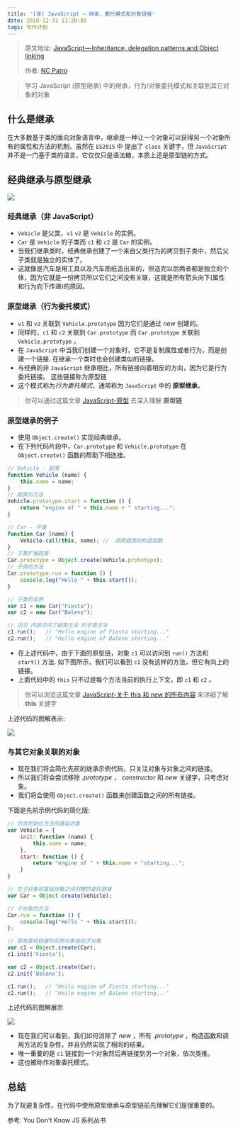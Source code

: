 ```yaml
---
title: '[译] JavaScript — 继承、委托模式和对象链接'
date: 2018-12-31 11:28:02
tags: 写作计划
---
```




> 原文地址: [JavaScript — Inheritance, delegation patterns and Object linking](https://codeburst.io/javascript-inheritance-25fe61ab9f85)
>
> 作者:  [NC Patro](https://codeburst.io/@npatro7m?source=post_header_lockup)



> 学习 JavaScript (原型继承) 中的继承，行为/对象委托模式和关联到其它对象的对象



## 什么是继承

在大多数基于类的面向对象语言中，继承是一种让一个对象可以获得另一个对象所有的属性和方法的机制。虽然在 `ES2015` 中 提出了 `class` 关键字，但 `JavaScript` 并不是一门基于类的语言，它仅仅只是语法糖，本质上还是原型链的方式。

## 经典继承与原型继承

![](http://ww1.sinaimg.cn/large/e4336439gy1fyq02t1mzbj21680kqmym.jpg)

### 经典继承（非 JavaScript）

- `Vehicle` 是父类，`v1` `v2` 是 `Vehicle` 的实例。
- `Car` 是 `Vehicle` 的子类而 `c1` 和 `c2` 是 `Car` 的实例。
- 当我们继承类时，经典继承创建了一个来自父类行为的拷贝到子类中，然后父子类就是独立的实体了。
- 这就像是汽车是用工具以及汽车图纸造出来的，但造完以后两者都是独立的个体，因为它就是一份拷贝所以它们之间没有关联，这就是所有箭头向下(属性和行为向下传递)的原因。

### 原型继承（行为委托模式）

- `v1` 和 `v2` 关联到 `Vehicle.prototype` 因为它们是通过 *new* 创建的。
- 同样的，`c1` 和 `c2` 关联到 `Car.prototype` 而 `Car.prototype` 关联到 `Vehicle.prototype` 。
- 在 `JavaScript` 中当我们创建一个对象时，它不是复制属性或者行为，而是创建一个链接. 在继承一个类时也会创建类似的链接。
- 与经典的非 `JavaScript` 继承相比，所有链接向着相反的方向，因为它是行为委托链接。 这些链接称为原型链
- 这个模式称为*行为委托模式*，通常称为 `JavaScript` 中的 **原型继承**。

> 你可以通过这篇文章 [JavaScript-原型](https://codeburst.io/javascript-prototype-cb29d82b8809) 去深入理解 **原型链**

### 原型继承的例子

- 使用 `Object.create()` 实现经典继承。
- 在下列代码片段中，`Car.prototype` 和 `Vehicle.prototype` 在 `Object.create()` 函数的帮助下相连接。

```js
// Vehicle - 超类
function Vehicle (name) {
    this.name = name;
}
// 超类的方法
Vehicle.prototype.start = function () {
    return "engine of " + this.name + " starting...";
}

// Car - 子类
function Car (name) {
    Vehicle.call(this, name); //  调用超类的构造函数
}
// 子类扩展超类
Car.prototype = Object.create(Vehicle.prototype);
// 子类的方法
Car.prototype.run = function () {
    console.log("Hello " + this.start());
}

// 子类的实例
var c1 = new Car("Fiesta");
var c2 = new Car("Baleno");

// 访问 内部访问了超类方法 的子类方法
c1.run();   // "Hello engine of Fiesta starting..."
c2.run();   // "Hello engine of Baleno starting..."
```

- 在上述代码中，由于下面的原型链，对象 `c1` 可以访问到 `run()` 方法和 `start()` 方法. 如下图所示，我们可以看到 `c1` 没有这样的方法，但它有向上的链接。
- 上面代码中的 `this` 只不过是每个方法当前的执行上下文，即 `c1` 和 `c2` 。

> 你可以浏览这篇文章 [JavaScript-关于 this 和 new 的所有内容](https://codeburst.io/all-about-this-and-new-keywords-in-javascript-38039f71780c) 来详细了解 **this** 关键字

上述代码的图解表示: 

![](http://ww1.sinaimg.cn/large/e4336439gy1fyq03lccgij20rf0kqgp7.jpg)

### 与其它对象关联的对象

- 现在我们将会简化先前的继承示例代码，只关注对象与对象之间的链接。
- 所以我们将会尝试移除  *.prototype* ， *constructor* 和 *new* 关键字，只考虑对象。
- 我们将会使用 `Object.create()` 函数来创建函数之间的所有链接。

下面是先前示例代码的简化版:

```js
// 包含初始化方法的基础对象
var Vehicle = {
    init: function (name) {
        this.name = name;
    },
    start: function () {
        return "engine of " + this.name + "starting...";
    }
}

// 在子对象和基础对象之间创建的委托链接
var Car = Object.create(Vehicle);

// 子对象的方法
Car.run = function () {
    console.log("Hello " + this.start());
};

// 具有委托链接的实例对象指向子对象
var c1 = Object.create(Car);
c1.init('Fiesta');

var c2 = Object.create(Car);
c2.init('Baleno');

c1.run();   // "Hello engine of Fiesta starting..."
c2.run();   // "Hello engine of Baleno starting..."
```

上述代码的图解展示

![](http://ww1.sinaimg.cn/large/e4336439gy1fyq042suhzj20gc0ejgn6.jpg)

- 现在我们可以看到，我们如何消除了 *new* ，所有 *.prototype* ，构造函数和调用方法的复杂性，并且仍然实现了相同的结果。
- 唯一重要的是 `c1` 链接到一个对象然后再链接到另一个对象，依次类推。
- 这也被称作对象委托模式。

## 总结

为了规避复杂性，在代码中使用原型继承与原型链前先理解它们是很重要的。



参考:  You Don't Know JS 系列丛书